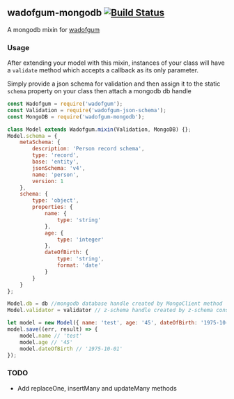 ## wadofgum-mongodb [![Build Status](https://travis-ci.org/simon-p-r/wadofgum-mongodb.svg)](https://travis-ci.org/simon-pr/wadofgum-mongodb)

A mongodb mixin for [wadofgum](https://github.com/nlf/wadofgum)

### Usage

After extending your model with this mixin, instances of your class will have a `validate` method which accepts a callback as its only parameter.

Simply provide a json schema for validation and then assign it to the static `schema` property on your class then attach a mongodb db handle

```js
const Wadofgum = require('wadofgum');
const Validation = require('wadofgum-json-schema');
const MongoDB = require('wadofgum-mongodb');

class Model extends Wadofgum.mixin(Validation, MongoDB) {};
Model.schema = {
    metaSchema: {
        description: 'Person record schema',
        type: 'record',
        base: 'entity',
        jsonSchema: 'v4',
        name: 'person',
        version: 1
    },
    schema: {
        type: 'object',
        properties: {
            name: {
                type: 'string'
            },
            age: {
                type: 'integer'
            },
            dateOfBirth: {
                type: 'string',
                format: 'date'
            }
        }
    }
};

Model.db = db //mongodb database handle created by MongoClient method
Model.validator = validator // z-schema handle created by z-schema constructor object

let model = new Model({ name: 'test', age: '45', dateOfBirth: '1975-10-01'});
model.save((err, result) => {
    model.name // 'test'
    model.age // '45'
    model.dateOfBirth // '1975-10-01'
});
```
### TODO

+ Add replaceOne, insertMany and updateMany methods
